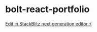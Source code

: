 # bolt-react-portfolio

[Edit in StackBlitz next generation editor ⚡️](https://stackblitz.com/~/github.com/donvito/bolt-react-portfolio)